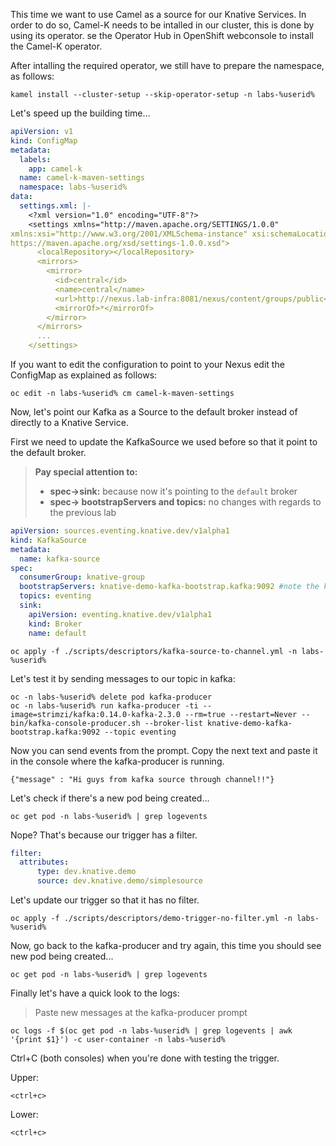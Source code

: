 This time we want to use Camel as a source for our Knative Services. In order to do so, Camel-K needs to be intalled in our cluster, this is done by using its operator. se the Operator Hub in OpenShift webconsole to install the Camel-K operator.

After intalling the required operator, we still have to prepare the namespace, as follows:

```execute-1
kamel install --cluster-setup --skip-operator-setup -n labs-%userid%
```

Let's speed up the building time...

```yaml
apiVersion: v1
kind: ConfigMap
metadata:
  labels:
    app: camel-k
  name: camel-k-maven-settings
  namespace: labs-%userid%
data:
  settings.xml: |-
    <?xml version="1.0" encoding="UTF-8"?>
    <settings xmlns="http://maven.apache.org/SETTINGS/1.0.0"
xmlns:xsi="http://www.w3.org/2001/XMLSchema-instance" xsi:schemaLocation="http://maven.apache.org/SETTINGS/1.0.0
https://maven.apache.org/xsd/settings-1.0.0.xsd">
      <localRepository></localRepository>
      <mirrors>
        <mirror>
          <id>central</id>
          <name>central</name>
          <url>http://nexus.lab-infra:8081/nexus/content/groups/public</url> 
          <mirrorOf>*</mirrorOf>
        </mirror>
      </mirrors>
      ...
    </settings>
```

If you want to edit the configuration to point to your Nexus edit the ConfigMap as explained as follows:

```copy
oc edit -n labs-%userid% cm camel-k-maven-settings
```




Now, let's point our Kafka as a Source to the default broker instead of directly to a Knative Service.



First we need to update the KafkaSource we used before so that it point to the default broker.

> **Pay special attention to:**
> 
> * **spec->sink:** because now it's pointing to the `default` broker
> * **spec-> bootstrapServers and topics:** no changes with regards to the previous lab


```yaml
apiVersion: sources.eventing.knative.dev/v1alpha1
kind: KafkaSource
metadata:
  name: kafka-source
spec:
  consumerGroup: knative-group
  bootstrapServers: knative-demo-kafka-bootstrap.kafka:9092 #note the kafka namespace
  topics: eventing
  sink:
    apiVersion: eventing.knative.dev/v1alpha1
    kind: Broker
    name: default
```

```execute-1
oc apply -f ./scripts/descriptors/kafka-source-to-channel.yml -n labs-%userid%
```

Let's test it by sending messages to our topic in kafka:

```execute-1
oc -n labs-%userid% delete pod kafka-producer
oc -n labs-%userid% run kafka-producer -ti --image=strimzi/kafka:0.14.0-kafka-2.3.0 --rm=true --restart=Never -- bin/kafka-console-producer.sh --broker-list knative-demo-kafka-bootstrap.kafka:9092 --topic eventing
```

Now you can send events from the prompt. Copy the next text and paste it in the console where the kafka-producer is running.

```copy
{"message" : "Hi guys from kafka source through channel!!"}
```

Let's check if there's a new pod being created...

```execute-2
oc get pod -n labs-%userid% | grep logevents
```

Nope? That's because our trigger has a filter.

```yaml
filter:
  attributes:
      type: dev.knative.demo
      source: dev.knative.demo/simplesource
```

Let's update our trigger so that it has no filter.

```execute-2
oc apply -f ./scripts/descriptors/demo-trigger-no-filter.yml -n labs-%userid%
```

Now, go back to the kafka-producer and try again, this time you should see new pod being created...

```execute-2
oc get pod -n labs-%userid% | grep logevents
```

Finally let's have a quick look to the logs:

> Paste new messages at the kafka-producer prompt

```execute-2
oc logs -f $(oc get pod -n labs-%userid% | grep logevents | awk '{print $1}') -c user-container -n labs-%userid%
```

Ctrl+C (both consoles) when you're done with testing the trigger.

Upper:

```execute-2
<ctrl+c>
```
Lower:

```execute-2
<ctrl+c>
```